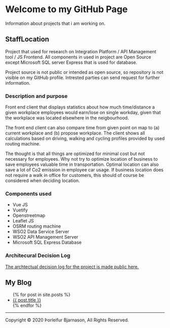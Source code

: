 # Welcome to my GitHub Page

Information about projects that i am working on.

## StaffLocation
Project that used for research on Integration Platform / API Management tool / JS Frontend.
All components in used in project are Open Source except Microsoft SQL server Express that is used for database.

Project source is not public or intended as open source, so repository is not visible on my GitHub profile. Intrested parties can send request for further information.

### Description and purpose
Front end client that displays statistics about how much time/distance a given workplace employees would earn/lose on single workday, given that the workplace was located elsewhere in the neigbourhood.

The front end client can also compare time from given point on map to (a) current workplace and (b) propose workplace.
The client shows all calculations based on driving, walking and cycling profiles provided by used routing machine.

The thought is that all things are optimized for minimal cost but not necessary for employees. Why not try to optimize location of business to save employees valuable time in transportation. Optimal location can also save a lot of Co2 emission in employee car usage.
If business location does not require a walk in office for customers, this should of course be considered when deciding location.

### Components used
* Vue JS
* Vuetify 
* Openstreetmap
* Leaflet JS
* OSRM routing machine
* WSO2 Data Service Server
* WSO2 API Management Server
* Microsoft SQL Express Database

### Architecural Decision Log
[The archtectual decision log for the project is made public here.](/docs/adr/index)

## My Blog
<ul>
  {% for post in site.posts %}
    <li>
      <a href="{{ post.url }}">{{ post.title }}</a>
    </li>
  {% endfor %}
</ul>

<hr>

Copyright © 2020 Þorleifur Bjarnason, All Rights Reserved.
